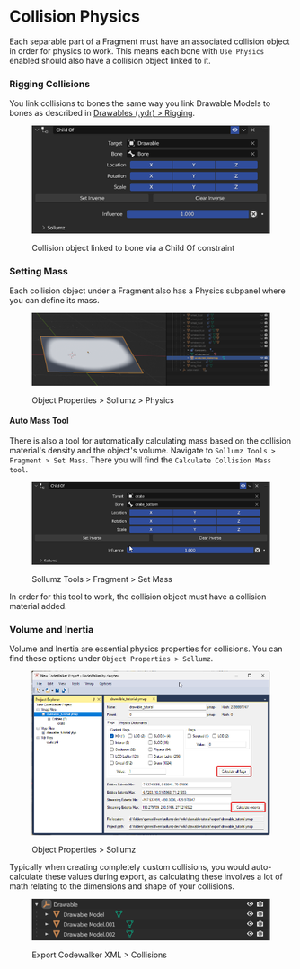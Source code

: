 # Collision Physics

Each separable part of a Fragment must have an associated collision object in order for physics to work. This means each bone with `Use Physics` enabled should also have a collision object linked to it.

### Rigging Collisions

You link collisions to bones the same way you link Drawable Models to bones as described in [Drawables (.ydr) > Rigging](../drawables.ydr/rigging.md#linking-bones-to-drawable-models).

<div align="left">

<figure><img src="../../.gitbook/assets/image (33).png" alt=""><figcaption><p>Collision object linked to bone via a Child Of constraint</p></figcaption></figure>

</div>

### Setting Mass

Each collision object under a Fragment also has a Physics subpanel where you can define its mass.

<div align="left">

<figure><img src="../../.gitbook/assets/image (30).png" alt=""><figcaption><p>Object Properties > Sollumz > Physics</p></figcaption></figure>

</div>

#### Auto Mass Tool

There is also a tool for automatically calculating mass based on the collision material's density and the object's volume. Navigate to `Sollumz Tools > Fragment > Set Mass`. There you will find the `Calculate Collision Mass tool`.

<div align="left">

<figure><img src="../../.gitbook/assets/image (54).png" alt=""><figcaption><p>Sollumz Tools > Fragment > Set Mass</p></figcaption></figure>

</div>

In order for this tool to work, the collision object must have a collision material added.

### Volume and Inertia

Volume and Inertia are essential physics properties for collisions. You can find these options under `Object Properties > Sollumz`.

<div align="left">

<figure><img src="../../.gitbook/assets/image (40).png" alt=""><figcaption><p>Object Properties > Sollumz</p></figcaption></figure>

</div>

Typically when creating completely custom collisions, you would auto-calculate these values during export, as calculating these involves a lot of math relating to the dimensions and shape of your collisions.

<div align="left">

<figure><img src="../../.gitbook/assets/image (41).png" alt=""><figcaption><p>Export Codewalker XML > Collisions</p></figcaption></figure>

</div>
